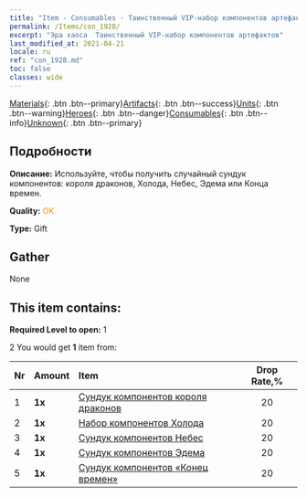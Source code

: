 ```yaml
---
title: "Item - Consumables - Таинственный VIP-набор компонентов артефактов"
permalink: /Items/con_1928/
excerpt: "Эра хаоса  Таинственный VIP-набор компонентов артефактов"
last_modified_at: 2021-04-21
locale: ru
ref: "con_1928.md"
toc: false
classes: wide
---
```

 [Materials](/ru/Items/){: .btn .btn--primary}[Artifacts](/ru/Items/Artifacts/){: .btn .btn--success}[Units](/ru/Items/Units/){: .btn .btn--warning}[Heroes](/ru/Items/Heroes/){: .btn .btn--danger}[Consumables](/ru/Items/Consumables/){: .btn .btn--info}[Unknown](/ru/Items/Unknown/){: .btn .btn--primary}

## Подробности
 **Описание:** Используйте, чтобы получить случайный сундук компонентов: короля драконов, Холода, Небес, Эдема или Конца времен.

 **Quality:** <span style="color: #FF8C00">OK</span>

 **Type:** Gift

## Gather

  None

## This item contains:

 **Required Level to open:** 1

 2 You would get **1** item  from:

  | Nr | Amount |     Item    | Drop Rate,% |
  |:---|:-------|:------------|:---------:|
  | 1 |  **1x** | [Сундук компонентов короля драконов](/ru/Items/con_1348/) | 20 | 
  | 2 |  **1x** | [Набор компонентов Холода](/ru/Items/con_1352/) | 20 | 
  | 3 |  **1x** | [Сундук компонентов Небес](/ru/Items/con_1354/) | 20 | 
  | 4 |  **1x** | [Сундук компонентов Эдема](/ru/Items/con_1864/) | 20 | 
  | 5 |  **1x** | [Сундук компонентов «Конец времен»](/ru/Items/con_1360/) | 20 | 
